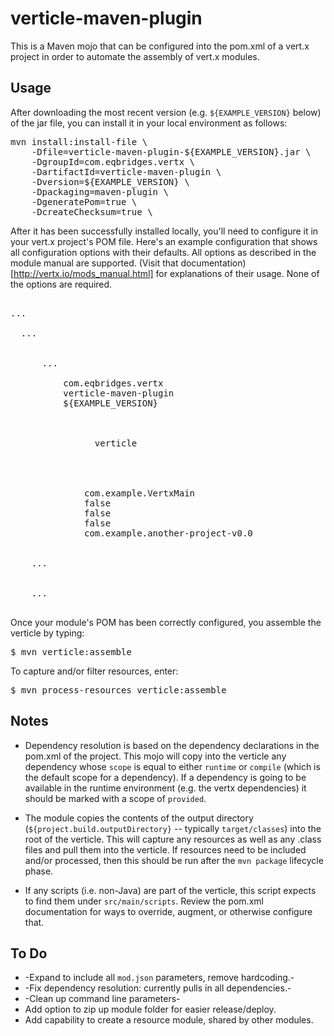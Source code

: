 # verticle-maven-plugin

This is a Maven mojo that can be configured into the pom.xml of a vert.x project in order to automate the assembly of vert.x modules.

## Usage

After downloading the most recent version (e.g. `${EXAMPLE_VERSION}` below) of the jar file, you can install it in your local environment as follows:
<pre>
mvn install:install-file \
    -Dfile=verticle-maven-plugin-${EXAMPLE_VERSION}.jar \
    -DgroupId=com.eqbridges.vertx \
    -DartifactId=verticle-maven-plugin \
    -Dversion=${EXAMPLE_VERSION} \
    -Dpackaging=maven-plugin \
    -DgeneratePom=true \
    -DcreateChecksum=true \
</pre>

After it has been successfully installed locally, you'll need to configure it in your vert.x project's POM file.  Here's an example configuration that shows all configuration options with their defaults. All options as described in the module manual are supported.  (Visit that documentation)[http://vertx.io/mods_manual.html] for explanations of their usage.  None of the options are required.

<pre>
<project>
...
  <build>
  ...
    <pluginManagement>
      <plugins>
      ...
        <plugin>
          <groupId>com.eqbridges.vertx</groupId>
          <artifactId>verticle-maven-plugin</artifactId>
          <version>${EXAMPLE_VERSION}</version>
          <executions>
            <execution>
              <goals>
                <goal>verticle</goal>
              </goals>
            </execution>
          </executions>
          <configuration>
              <verticleMain>com.example.VertxMain</verticleMain>
              <worker>false</worker>
              <preserveCwd>false</preserveCwd>
              <autoRedeploy>false</autoRedeploy>
              <includes>com.example.another-project-v0.0</includes>
          </configuration>
        </plugin>
	...
      </plugins>
    </pluginManagement>
    ...
</project>
</pre>

Once your module's POM has been correctly configured, you assemble the verticle by typing:

<pre>
$ mvn verticle:assemble
</pre>

To capture and/or filter resources, enter:

<pre>
$ mvn process-resources verticle:assemble
</pre>

## Notes

* Dependency resolution is based on the dependency declarations in the pom.xml of the project. This mojo will copy into the verticle any dependency whose `scope` is equal to either `runtime` or `compile` (which is the default scope for a dependency).  If a dependency is going to be available in the runtime environment (e.g. the vertx dependencies) it should be marked with a scope of `provided`.

* The module copies the contents of the output directory (`${project.build.outputDirectory}` -- typically `target/classes`) into the root of the verticle.  This will capture any resources as well as any .class files and pull them into the verticle.  If resources need to be included and/or processed, then this should be run after the `mvn package` lifecycle phase.

* If any scripts (i.e. non-Java) are part of the verticle, this script expects to find them under `src/main/scripts`.  Review the pom.xml documentation for ways to override, augment, or otherwise configure that.

## To Do

* -Expand to include all `mod.json` parameters, remove hardcoding.-
* -Fix dependency resolution: currently pulls in all dependencies.-
* -Clean up command line parameters-
* Add option to zip up module folder for easier release/deploy.
* Add capability to create a resource module, shared by other modules.


